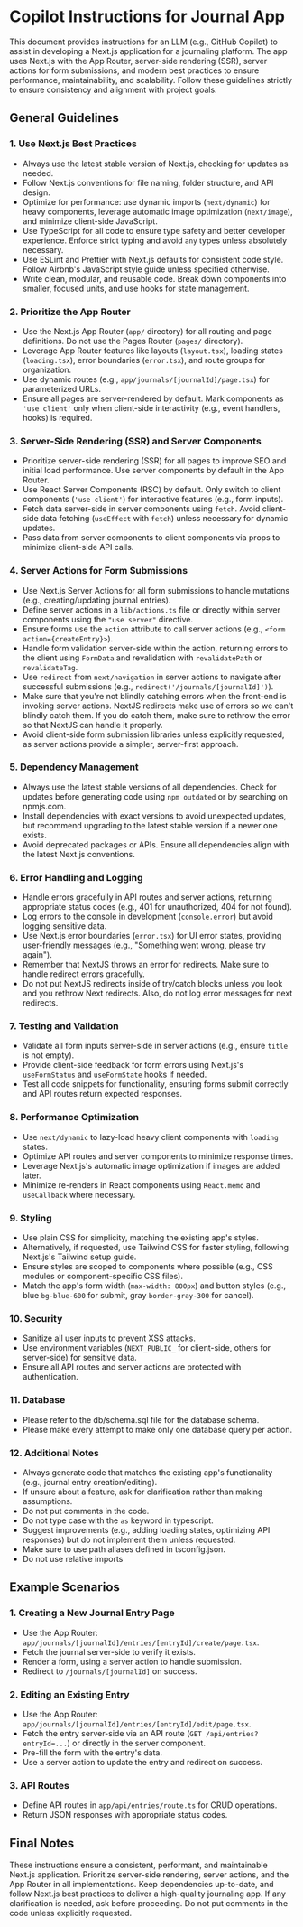 # Copilot Instructions for Journal App

This document provides instructions for an LLM (e.g., GitHub Copilot) to assist in developing a Next.js application for a journaling platform. The app uses Next.js with the App Router, server-side rendering (SSR), server actions for form submissions, and modern best practices to ensure performance, maintainability, and scalability. Follow these guidelines strictly to ensure consistency and alignment with project goals.

## General Guidelines

### 1. Use Next.js Best Practices

- Always use the latest stable version of Next.js, checking for updates as needed.
- Follow Next.js conventions for file naming, folder structure, and API design.
- Optimize for performance: use dynamic imports (`next/dynamic`) for heavy components, leverage automatic image optimization (`next/image`), and minimize client-side JavaScript.
- Use TypeScript for all code to ensure type safety and better developer experience. Enforce strict typing and avoid `any` types unless absolutely necessary.
- Use ESLint and Prettier with Next.js defaults for consistent code style. Follow Airbnb's JavaScript style guide unless specified otherwise.
- Write clean, modular, and reusable code. Break down components into smaller, focused units, and use hooks for state management.

### 2. Prioritize the App Router

- Use the Next.js App Router (`app/` directory) for all routing and page definitions. Do not use the Pages Router (`pages/` directory).
- Leverage App Router features like layouts (`layout.tsx`), loading states (`loading.tsx`), error boundaries (`error.tsx`), and route groups for organization.
- Use dynamic routes (e.g., `app/journals/[journalId]/page.tsx`) for parameterized URLs.
- Ensure all pages are server-rendered by default. Mark components as `'use client'` only when client-side interactivity (e.g., event handlers, hooks) is required.

### 3. Server-Side Rendering (SSR) and Server Components

- Prioritize server-side rendering (SSR) for all pages to improve SEO and initial load performance. Use server components by default in the App Router.
- Use React Server Components (RSC) by default. Only switch to client components (`'use client'`) for interactive features (e.g., form inputs).
- Fetch data server-side in server components using `fetch`. Avoid client-side data fetching (`useEffect` with `fetch`) unless necessary for dynamic updates.
- Pass data from server components to client components via props to minimize client-side API calls.

### 4. Server Actions for Form Submissions

- Use Next.js Server Actions for all form submissions to handle mutations (e.g., creating/updating journal entries).
- Define server actions in a `lib/actions.ts` file or directly within server components using the `"use server"` directive.
- Ensure forms use the `action` attribute to call server actions (e.g., `<form action={createEntry}>`).
- Handle form validation server-side within the action, returning errors to the client using `FormData` and revalidation with `revalidatePath` or `revalidateTag`.
- Use `redirect` from `next/navigation` in server actions to navigate after successful submissions (e.g., `redirect('/journals/[journalId]')`).
- Make sure that you're not blindly catching errors when the front-end is invoking server actions. NextJS redirects make use of errors so we can't blindly catch them. If you do catch them, make sure to rethrow the error so that NextJS can handle it properly.
- Avoid client-side form submission libraries unless explicitly requested, as server actions provide a simpler, server-first approach.

### 5. Dependency Management

- Always use the latest stable versions of all dependencies. Check for updates before generating code using `npm outdated` or by searching on npmjs.com.
- Install dependencies with exact versions to avoid unexpected updates, but recommend upgrading to the latest stable version if a newer one exists.
- Avoid deprecated packages or APIs. Ensure all dependencies align with the latest Next.js conventions.

### 6. Error Handling and Logging

- Handle errors gracefully in API routes and server actions, returning appropriate status codes (e.g., 401 for unauthorized, 404 for not found).
- Log errors to the console in development (`console.error`) but avoid logging sensitive data.
- Use Next.js error boundaries (`error.tsx`) for UI error states, providing user-friendly messages (e.g., "Something went wrong, please try again").
- Remember that NextJS throws an error for redirects. Make sure to handle redirect errors gracefully.
- Do not put NextJS redirects inside of try/catch blocks unless you look and you rethrow Next redirects. Also, do not log error messages for next redirects.

### 7. Testing and Validation

- Validate all form inputs server-side in server actions (e.g., ensure `title` is not empty).
- Provide client-side feedback for form errors using Next.js's `useFormStatus` and `useFormState` hooks if needed.
- Test all code snippets for functionality, ensuring forms submit correctly and API routes return expected responses.

### 8. Performance Optimization

- Use `next/dynamic` to lazy-load heavy client components with `loading` states.
- Optimize API routes and server components to minimize response times.
- Leverage Next.js's automatic image optimization if images are added later.
- Minimize re-renders in React components using `React.memo` and `useCallback` where necessary.

### 9. Styling

- Use plain CSS for simplicity, matching the existing app's styles.
- Alternatively, if requested, use Tailwind CSS for faster styling, following Next.js's Tailwind setup guide.
- Ensure styles are scoped to components where possible (e.g., CSS modules or component-specific CSS files).
- Match the app's form width (`max-width: 800px`) and button styles (e.g., blue `bg-blue-600` for submit, gray `border-gray-300` for cancel).

### 10. Security

- Sanitize all user inputs to prevent XSS attacks.
- Use environment variables (`NEXT_PUBLIC_` for client-side, others for server-side) for sensitive data.
- Ensure all API routes and server actions are protected with authentication.

### 11. Database

- Please refer to the db/schema.sql file for the database schema.
- Please make every attempt to make only one database query per action.

### 12. Additional Notes

- Always generate code that matches the existing app's functionality (e.g., journal entry creation/editing).
- If unsure about a feature, ask for clarification rather than making assumptions.
- Do not put comments in the code.
- Do not type case with the `as` keyword in typescript.
- Suggest improvements (e.g., adding loading states, optimizing API responses) but do not implement them unless requested.
- Make sure to use path aliases defined in tsconfig.json.
- Do not use relative imports

## Example Scenarios

### 1. Creating a New Journal Entry Page

- Use the App Router: `app/journals/[journalId]/entries/[entryId]/create/page.tsx`.
- Fetch the journal server-side to verify it exists.
- Render a form, using a server action to handle submission.
- Redirect to `/journals/[journalId]` on success.

### 2. Editing an Existing Entry

- Use the App Router: `app/journals/[journalId]/entries/[entryId]/edit/page.tsx`.
- Fetch the entry server-side via an API route (`GET /api/entries?entryId=...`) or directly in the server component.
- Pre-fill the form with the entry's data.
- Use a server action to update the entry and redirect on success.

### 3. API Routes

- Define API routes in `app/api/entries/route.ts` for CRUD operations.
- Return JSON responses with appropriate status codes.

## Final Notes

These instructions ensure a consistent, performant, and maintainable Next.js application. Prioritize server-side rendering, server actions, and the App Router in all implementations. Keep dependencies up-to-date, and follow Next.js best practices to deliver a high-quality journaling app. If any clarification is needed, ask before proceeding. Do not put comments in the code unless explicitly requested.
